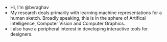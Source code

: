 - Hi, I’m @bvraghav
- My research deals primarily with learning machine representations for a human sketch. Broadly speaking, this is in the sphere of Artifical intelligence, Computer Vision and Computer Graphics.
- I also have a peripheral interest in developing interactive tools for designers.

<!---
bvraghav/bvraghav is a ✨ special ✨ repository because its `README.md` (this file) appears on your GitHub profile.
You can click the Preview link to take a look at your changes.
--->
